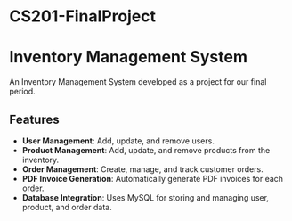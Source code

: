 # CS201-FinalProject
# Inventory Management System

An Inventory Management System developed as a project for our final period.

## Features

- **User Management**: Add, update, and remove users.
- **Product Management**: Add, update, and remove products from the inventory.
- **Order Management**: Create, manage, and track customer orders.
- **PDF Invoice Generation**: Automatically generate PDF invoices for each order.
- **Database Integration**: Uses MySQL for storing and managing user, product, and order data.




